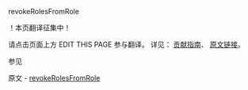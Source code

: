  revokeRolesFromRole

 ！本页翻译征集中！

请点击页面上方 EDIT THIS PAGE 参与翻译。
详见：
[贡献指南]( https://github.com/JinMuInfo/MongoDB-Manual-zh/blob/master/CONTRIBUTING.md )、
[原文链接](  https://docs.mongodb.com/manual/reference/command/revokeRolesFromRole/  )。

 参见

原文 - [revokeRolesFromRole]( https://docs.mongodb.com/manual/reference/command/revokeRolesFromRole/ )

